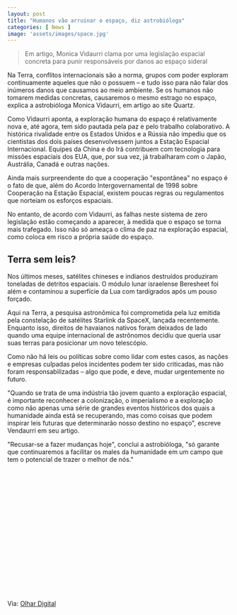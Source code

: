 ```yaml
---
layout: post
title: "Humanos vão arruinar o espaço, diz astrobióloga"
categories: [ News ]
image: 'assets/images/space.jpg'
---
```


> Em artigo, Monica Vidaurri clama por uma legislação espacial concreta para punir responsáveis por danos ao espaço sideral

Na Terra, conflitos internacionais são a norma, grupos com poder exploram continuamente aqueles que não o possuem – e tudo isso para não falar dos inúmeros danos que causamos ao meio ambiente. Se os humanos não tomarem medidas concretas, causaremos o mesmo estrago no espaço, explica a astrobióloga Monica Vidaurri, em artigo ao site Quartz.

Como Vidaurri aponta, a exploração humana do espaço é relativamente nova e, até agora, tem sido pautada pela paz e pelo trabalho colaborativo. A histórica rivalidade entre os Estados Unidos e a Rússia não impediu que os cientistas dos dois países desenvolvessem juntos a Estação Espacial Internacional. Equipes da China e do Irã contribuem com tecnologia para missões espaciais dos EUA, que, por sua vez, já trabalharam com o Japão, Austrália, Canadá e outras nações.

<!-- RETANGULO LARGO -->
<script async src="https://pagead2.googlesyndication.com/pagead/js/adsbygoogle.js"></script>
<!-- Informat -->
<ins class="adsbygoogle"
style="display:block"
data-ad-client="ca-pub-2838251107855362"
data-ad-slot="2327980059"
data-ad-format="auto"
data-full-width-responsive="true"></ins>
<script>
(adsbygoogle = window.adsbygoogle || []).push({});
</script>

Ainda mais surpreendente do que a cooperação "espontânea" no espaço é o fato de que, além do Acordo Intergovernamental de 1998 sobre Cooperação na Estação Espacial, existem poucas regras ou regulamentos que norteiam os esforços espaciais.

No entanto, de acordo com Vidaurri, as falhas neste sistema de zero legislação estão começando a aparecer, à medida que o espaço se torna mais trafegado. Isso não só ameaça o clima de paz na exploração espacial, como coloca em risco a própria saúde do espaço.

## Terra sem leis?

Nos últimos meses, satélites chineses e indianos destruídos produziram toneladas de detritos espaciais. O módulo lunar israelense Beresheet foi além e contaminou a superfície da Lua com tardígrados após um pouso forçado.

Aqui na Terra, a pesquisa astronômica foi comprometida pela luz emitida pela constelação de satélites Starlink da SpaceX, lançada recentemente. Enquanto isso, direitos de havaianos nativos foram deixados de lado quando uma equipe internacional de astrônomos decidiu que queria usar suas terras para posicionar um novo telescópio.

Como não há leis ou políticas sobre como lidar com estes casos, as nações e empresas culpadas pelos incidentes podem ter sido criticadas, mas não foram responsabilizadas – algo que pode, e deve, mudar urgentemente no futuro.

<!-- RETANGULO LARGO 2 -->
<script async src="//pagead2.googlesyndication.com/pagead/js/adsbygoogle.js"></script>
<ins class="adsbygoogle"
style="display:block; text-align:center;"
data-ad-layout="in-article"
data-ad-format="fluid"
data-ad-client="ca-pub-2838251107855362"
data-ad-slot="8549252987"></ins>
<script>
(adsbygoogle = window.adsbygoogle || []).push({});
</script>

"Quando se trata de uma indústria tão jovem quanto a exploração espacial, é importante reconhecer a colonização, o imperialismo e a exploração como não apenas uma série de grandes eventos históricos dos quais a humanidade ainda está se recuperando, mas como coisas que podem inspirar leis futuras que determinarão nosso destino no espaço", escreve Vendaurri em seu artigo.

"Recusar-se a fazer mudanças hoje", conclui a astrobióloga, "só garante que continuaremos a facilitar os males da humanidade em um campo que tem o potencial de trazer o melhor de nós."

<!-- QUADRADO -->
<script async src="//pagead2.googlesyndication.com/pagead/js/adsbygoogle.js"></script>
<ins class="adsbygoogle"
style="display:inline-block;width:336px;height:280px"
data-ad-client="ca-pub-2838251107855362"
data-ad-slot="5351066970"></ins>
<script>
(adsbygoogle = window.adsbygoogle || []).push({});
</script>

Via: [Olhar Digital](https://olhardigital.com.br/noticia/humanos-vao-arruinar-o-espaco-diz-astrobiologa/92181)
